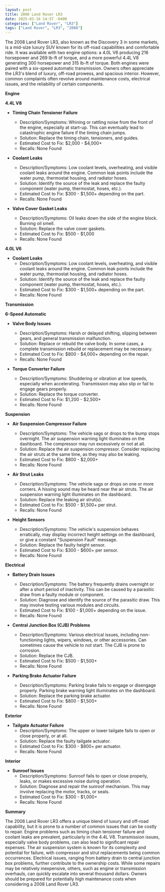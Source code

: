 ```yaml
---
layout: post
title: 2008 Land Rover LR3
date: 2025-03-16 14:57 -0400
categories: ["Land Rover", "LR3"]
tags: ["Land Rover", "LR3", "2008"]
---
```

The 2008 Land Rover LR3, also known as the Discovery 3 in some markets, is a mid-size luxury SUV known for its off-road capabilities and comfortable ride. It was available with two engine options: a 4.0L V6 producing 216 horsepower and 269 lb-ft of torque, and a more powerful 4.4L V8 generating 300 horsepower and 315 lb-ft of torque. Both engines were paired with a six-speed automatic transmission. Owners often appreciate the LR3's blend of luxury, off-road prowess, and spacious interior. However, common complaints often revolve around maintenance costs, electrical issues, and the reliability of certain components.

**Engine**

**4.4L V8**

* **Timing Chain Tensioner Failure**
    * Description/Symptoms: Whining or rattling noise from the front of the engine, especially at start-up. This can eventually lead to catastrophic engine failure if the timing chain jumps.
    * Solution: Replace the timing chain, tensioners, and guides.
    * Estimated Cost to Fix: $2,000 - $4,000+
    * Recalls: None Found

* **Coolant Leaks**
    * Description/Symptoms: Low coolant levels, overheating, and visible coolant leaks around the engine. Common leak points include the water pump, thermostat housing, and radiator hoses.
    * Solution: Identify the source of the leak and replace the faulty component (water pump, thermostat, hoses, etc.).
    * Estimated Cost to Fix: $300 - $1,500+ depending on the part.
    * Recalls: None Found

* **Valve Cover Gasket Leaks**
    * Description/Symptoms: Oil leaks down the side of the engine block. Burning oil smell.
    * Solution: Replace the valve cover gaskets.
    * Estimated Cost to Fix: $500 - $1,000
    * Recalls: None Found

**4.0L V6**

* **Coolant Leaks**
    * Description/Symptoms: Low coolant levels, overheating, and visible coolant leaks around the engine. Common leak points include the water pump, thermostat housing, and radiator hoses.
    * Solution: Identify the source of the leak and replace the faulty component (water pump, thermostat, hoses, etc.).
    * Estimated Cost to Fix: $300 - $1,500+ depending on the part.
    * Recalls: None Found

**Transmission**

**6-Speed Automatic**

* **Valve Body Issues**
    * Description/Symptoms: Harsh or delayed shifting, slipping between gears, and general transmission malfunction.
    * Solution: Replace or rebuild the valve body. In some cases, a complete transmission rebuild or replacement may be necessary.
    * Estimated Cost to Fix: $800 - $4,000+ depending on the repair.
    * Recalls: None Found

* **Torque Converter Failure**
    * Description/Symptoms: Shuddering or vibration at low speeds, especially when accelerating. Transmission may also slip or fail to engage gears properly.
    * Solution: Replace the torque converter.
    * Estimated Cost to Fix: $1,200 - $2,500+
    * Recalls: None Found

**Suspension**

* **Air Suspension Compressor Failure**
    * Description/Symptoms: The vehicle sags or drops to the bump stops overnight. The air suspension warning light illuminates on the dashboard. The compressor may run excessively or not at all.
    * Solution: Replace the air suspension compressor. Consider replacing the air struts at the same time, as they may also be leaking.
    * Estimated Cost to Fix: $800 - $2,000+
    * Recalls: None Found

* **Air Strut Leaks**
    * Description/Symptoms: The vehicle sags or drops on one or more corners. A hissing sound may be heard near the air struts. The air suspension warning light illuminates on the dashboard.
    * Solution: Replace the leaking air strut(s).
    * Estimated Cost to Fix: $500 - $1,500+ per strut.
    * Recalls: None Found

* **Height Sensors**
    * Description/Symptoms: The vehicle's suspension behaves erratically, may display incorrect height settings on the dashboard, or give a constant "Suspension Fault" message.
    * Solution: Replace the faulty height sensor.
    * Estimated Cost to Fix: $300 - $600+ per sensor.
    * Recalls: None Found

**Electrical**

* **Battery Drain Issues**
    * Description/Symptoms: The battery frequently drains overnight or after a short period of inactivity. This can be caused by a parasitic draw from a faulty module or component.
    * Solution: Diagnose and identify the source of the parasitic draw. This may involve testing various modules and circuits.
    * Estimated Cost to Fix: $100 - $1,000+ depending on the issue.
    * Recalls: None Found

* **Central Junction Box (CJB) Problems**
    * Description/Symptoms: Various electrical issues, including non-functioning lights, wipers, windows, or other accessories. Can sometimes cause the vehicle to not start. The CJB is prone to corrosion.
    * Solution: Replace the CJB.
    * Estimated Cost to Fix: $500 - $1,500+
    * Recalls: None Found

* **Parking Brake Actuator Failure**
    * Description/Symptoms: Parking brake fails to engage or disengage properly. Parking brake warning light illuminates on the dashboard.
    * Solution: Replace the parking brake actuator.
    * Estimated Cost to Fix: $800 - $1,500+
    * Recalls: None Found

**Exterior**

* **Tailgate Actuator Failure**
    * Description/Symptoms: The upper or lower tailgate fails to open or close properly, or at all.
    * Solution: Replace the faulty tailgate actuator.
    * Estimated Cost to Fix: $300 - $800+ per actuator.
    * Recalls: None Found

**Interior**

* **Sunroof Issues**
    * Description/Symptoms: Sunroof fails to open or close properly, leaks, or makes excessive noise during operation.
    * Solution: Diagnose and repair the sunroof mechanism. This may involve replacing the motor, tracks, or seals.
    * Estimated Cost to Fix: $300 - $1,000+
    * Recalls: None Found

**Summary**

The 2008 Land Rover LR3 offers a unique blend of luxury and off-road capability, but it is prone to a number of common issues that can be costly to repair. Engine problems such as timing chain tensioner failure and coolant leaks are prevalent, particularly in the 4.4L V8. Transmission issues, especially valve body problems, can also lead to significant repair expenses. The air suspension system is known for its complexity and potential for failure, with compressor and strut replacements being common occurrences. Electrical issues, ranging from battery drain to central junction box problems, further contribute to the ownership costs. While some repairs may be relatively inexpensive, others, such as engine or transmission overhauls, can quickly escalate into several thousand dollars. Owners should be prepared for potentially high maintenance costs when considering a 2008 Land Rover LR3.

